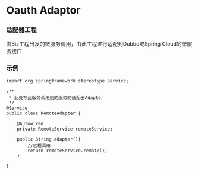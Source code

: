 # Oauth Adaptor

### 适配器工程
由Biz工程出发的微服务调用，由此工程进行适配到Dubbo或Spring Cloud的微服务接口

### 示例
```
import org.springframework.stereotype.Service;

/**
 * 此处写此服务调用别的服务的适配器Adapter
 */
@Service
public class RemoteAdapter {

    @Autowired
    private RemoteService remoteService;

    public String adapter(){
        //远程调用
        return remoteService.remote();
    }

}
```
